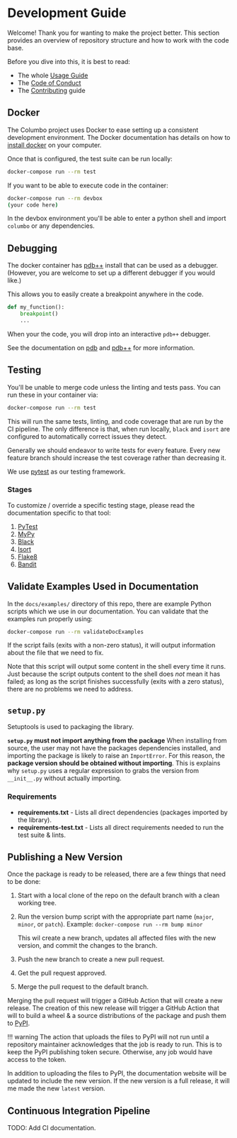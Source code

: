 # Development Guide

Welcome! Thank you for wanting to make the project better. This section provides an overview of repository
structure and how to work with the code base.

Before you dive into this, it is best to read:

* The whole [Usage Guide][usage-guide]
* The [Code of Conduct][code of conduct]
* The [Contributing][contributing] guide

## Docker

The Columbo project uses Docker to ease setting up a consistent development environment. The Docker documentation has
details on how to [install docker][install-docker] on your computer.

Once that is configured, the test suite can be run locally:

```bash
docker-compose run --rm test
```

If you want to be able to execute code in the container:

```bash
docker-compose run --rm devbox
(your code here)
```

In the devbox environment you'll be able to enter a python shell and import `columbo` or any dependencies.

## Debugging

The docker container has [pdb++][pdbpp-home] install that can be used as a debugger. (However, you are welcome to set up
a different debugger if you would like.)

This allows you to easily create a breakpoint anywhere in the code.

```python
def my_function():
    breakpoint()
    ...
```

When your the code, you will drop into an interactive `pdb++` debugger.

See the documentation on [pdb][pdb-docs] and [pdb++][pdbpp-docs] for more information.

## Testing

You'll be unable to merge code unless the linting and tests pass. You can run these in your container via:

```bash
docker-compose run --rm test
```

This will run the same tests, linting, and code coverage that are run by the CI pipeline. The only difference is that,
when run locally, `black` and `isort` are configured to automatically correct issues they detect.

Generally we should endeavor to write tests for every feature. Every new feature branch should increase the test
coverage rather than decreasing it.

We use [pytest][pytest-docs] as our testing framework.

### Stages

To customize / override a specific testing stage, please read the documentation specific to that tool:

1. [PyTest][pytest-docs]
2. [MyPy][mypy-docs]
3. [Black][black-docs]
4. [Isort][isort-docs]
4. [Flake8][flake8-docs]
5. [Bandit][bandit-docs]

## Validate Examples Used in Documentation

In the `docs/examples/` directory of this repo, there are example Python scripts which we use in our documentation.
You can validate that the examples run properly using:

```bash
docker-compose run --rm validateDocExamples
```

If the script fails (exits with a non-zero status), it will output information about the file that we need to fix.

Note that this script will output some content in the shell every time it runs.
Just because the script outputs content to the shell does *not* mean it has failed;
as long as the script finishes successfully (exits with a zero status), there are no problems we need to address.

## `setup.py`

Setuptools is used to packaging the library.

**`setup.py` must not import anything from the package** When installing from source, the user may not have the
packages dependencies installed, and importing the package is likely to raise an `ImportError`. For this reason, the
**package version should be obtained without importing**. This is explains why `setup.py` uses a regular expression to
grabs the version from `__init__.py` without actually importing.

### Requirements

* **requirements.txt** - Lists all direct dependencies (packages imported by the library).
* **requirements-test.txt** - Lists all direct requirements needed to run the test suite & lints.

## Publishing a New Version

Once the package is ready to be released, there are a few things that need to be done:

1. Start with a local clone of the repo on the default branch with a clean working tree.
2. Run the version bump script with the appropriate part name (`major`, `minor`, or `patch`).
    Example: `docker-compose run --rm bump minor`
    
    This wil create a new branch, updates all affected files with the new version, and commit the changes to the branch.

3. Push the new branch to create a new pull request.
4. Get the pull request approved.
5. Merge the pull request to the default branch.

Merging the pull request will trigger a GitHub Action that will create a new release. The creation of this new
release will trigger a GitHub Action that will to build a wheel & a source distributions of the package and push them to
[PyPI][pypi].

!!! warning
    The action that uploads the files to PyPI will not run until a repository maintainer acknowledges that the job is
    ready to run. This is to keep the PyPI publishing token secure. Otherwise, any job would have access to the token. 

In addition to uploading the files to PyPI, the documentation website will be updated to include the new version. If the
new version is a full release, it will me made the new `latest` version.

## Continuous Integration Pipeline

TODO: Add CI documentation.

[usage-guide]: usage-guide/fundamentals.md
[code of conduct]: https://github.com/wayfair-incubator/columbo/blob/main/CODE_OF_CONDUCT.md
[contributing]: https://github.com/wayfair-incubator/columbo/blob/main/CONTRIBUTING.md
[install-docker]: https://docs.docker.com/install/
[pdbpp-home]: https://github.com/pdbpp/pdbpp
[pdb-docs]: https://docs.python.org/3/library/pdb.html
[pdbpp-docs]: https://github.com/pdbpp/pdbpp#usage
[pytest-docs]: https://docs.pytest.org/en/latest/
[mypy-docs]: https://mypy.readthedocs.io/en/stable/
[black-docs]: https://black.readthedocs.io/en/stable/
[isort-docs]: https://pycqa.github.io/isort/
[flake8-docs]: http://flake8.pycqa.org/en/stable/
[bandit-docs]: https://bandit.readthedocs.io/en/stable/
[sem-ver]: https://semver.org/
[pypi]: https://pypi.org/project/columbo/
